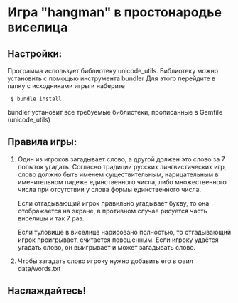 # Игра "hangman" в простонародье виселица

## Настройки:
Программа использует библиотеку unicode_utils. 
Библиотеку можно установить с помощью инструмента bundler
Для этого перейдите в папку с исходниками игры и наберите

<code> $ bundle install </code>

bundler установит все требуемые библиотеки, прописанные в Gemfile (unicode_utils)

## Правила игры:
 
1. Один из игроков загадывает слово, а другой должен это слово за 7 попыток угадать.
   Согласно традиции русских лингвистических игр, слово должно быть именем
   существительным, нарицательным в именительном падеже единственного числа,
   либо множественного числа при отсутствии у слова формы единственного числа.

   Если отгадывающий игрок правильно угадывает букву, то она отображается на экране,
   в противном случае рисуется часть виселицы и так 7 раз.

   Если туловище в виселице нарисовано полностью, то отгадывающий игрок проигрывает,
   считается повешенным. Если игроку удаётся угадать слово, он выигрывает
   и может загадывать слово.

2. Чтобы загадать слово игроку нужно добавить его в фаил data/words.txt
## Наслаждайтесь!
